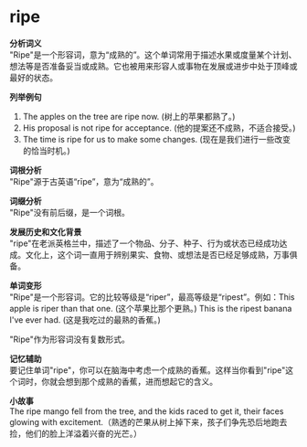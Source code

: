 # ripe

**分析词义**  
"Ripe"是一个形容词，意为“成熟的”。这个单词常用于描述水果或度量某个计划、想法等是否准备妥当或成熟。它也被用来形容人或事物在发展或进步中处于顶峰或最好的状态。

  

**列举例句**

  

1.  The apples on the tree are ripe now. (树上的苹果都熟了。)
2.  His proposal is not ripe for acceptance. (他的提案还不成熟，不适合接受。)
3.  The time is ripe for us to make some changes. (现在是我们进行一些改变的恰当时机。)

  

**词根分析**  
"Ripe"源于古英语“rīpe”，意为“成熟的”。

  

**词缀分析**  
"Ripe"没有前后缀，是一个词根。

  

**发展历史和文化背景**  
"ripe"在老派英格兰中，描述了一个物品、分子、种子、行为或状态已经成功达成。文化上，这个词一直用于辨别果实、食物、或想法是否已经足够成熟，万事俱备。

  

**单词变形**  
"Ripe"是一个形容词。它的比较等级是“riper”，最高等级是“ripest”。例如：This apple is riper than that one. (这个苹果比那个更熟。) This is the ripest banana I've ever had. (这是我吃过的最熟的香蕉。)

  

"Ripe"作为形容词没有复数形式。

  

**记忆辅助**  
要记住单词"ripe"，你可以在脑海中考虑一个成熟的香蕉。这样当你看到"ripe"这个词时，你就会想到那个成熟的香蕉，进而想起它的含义。

  

**小故事**  
The ripe mango fell from the tree, and the kids raced to get it, their faces glowing with excitement.（熟透的芒果从树上掉下来，孩子们争先恐后地跑去捡，他们的脸上洋溢着兴奋的光芒。）

